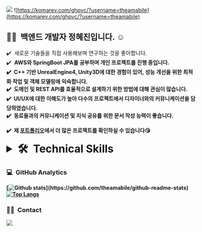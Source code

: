 <a href="https://www.notion.so/7501076f2e8b40a7b5ec16774fabd330"><img src="https://img.shields.io/badge/WebPorfoilo-link-blue"/></a>
![https://komarev.com/ghpvc/?username=theamabile](https://komarev.com/ghpvc/?username=theamabile)


## 👨‍💻 &nbsp;백엔드 개발자 정혜진입니다. ☺️

✔️ &nbsp;새로운 기술들을 직접 사용해보며 연구하는 것을 좋아합니다.\
✔️ &nbsp;<b>AWS와 SpringBoot JPA<b>를 공부하며 개인 프로젝트를 진행 중입니다.\
✔️ &nbsp;C++ 기반 UnrealEngine4, Unity3D에 대한 경험이 있어, <b>성능 개선을 위한 최적화 작업 및 객체 모델링</b>에 익숙합니다.\
✔️ &nbsp;도메인 및 REST API를 효율적으로 설계하기 위한 방법에 대해 관심이 많습니다.\
✔️ &nbsp;<b>UI/UX</b>에 대한 이해도가 높아 다수의 프로젝트에서 디자이너와의 커뮤니케이션을 담당하였습니다.\
✔️ &nbsp;동료들과의 커뮤니케이션 및 지식 공유를 위한 문서 작성 능력이 좋습니다.

✔️ &nbsp;제 <a href="https://www.notion.so/7501076f2e8b40a7b5ec16774fabd330">포트폴리오</a>에서 더 많은 프로젝트를 확인하실 수 있습니다😘


<details>
    <summary style="font-size:2em"><strong>🛠 &nbsp;Technical Skills </strong></summary>
    <ul style="list-style:none">
        <li>
          <img src="https://img.shields.io/badge/-java-05122A?style=flat&logo=java" /> 
          <img src="https://img.shields.io/badge/-SpringBoot-05122A?style=flat&logo=Spring-Boot" />
        </li>
        <li>
            <img src="https://img.shields.io/badge/-JavaScript-05122A?style=flat&logo=javascript" />
            <img src="https://img.shields.io/badge/-HTML-05122A?style=flat&logo=HTML5" />
            <img src="https://img.shields.io/badge/-CSS-05122A?style=flat&logo=CSS3&logoColor=1572B6" />
            <img src="https://img.shields.io/badge/-Markdown-05122A?style=flat&logo=markdown" />
        </li>
        <li>
            <img src="https://img.shields.io/badge/-React-05122A?style=flat&logo=react" />
            <img src="https://img.shields.io/badge/-Bootstrap-05122A?style=flat&logo=bootstrap&logoColor=563D7C" />
            <img src="https://img.shields.io/badge/-Node.js-05122A?style=flat&logo=node.js" />
        </li>
        <li>
            <img src="https://img.shields.io/badge/-Git-05122A?style=flat&logo=git" />
            <img src="https://img.shields.io/badge/-GitHub-05122A?style=flat&logo=github" />
            <img src="https://img.shields.io/badge/-Svn-05122A?style=flat&logo=Svn" />
            <img src="https://img.shields.io/badge/-Jira-05122A?style=flat&logo=Jira" />
            <img src="https://img.shields.io/badge/-Confluence-05122A?style=flat&logo=Confluence" />
        </li>
        <li>
            <img src="https://img.shields.io/badge/-UnrealEngine4-05122A?style=flat&logo=Unreal-Engine" />
            <img src="https://img.shields.io/badge/-Unity3D-05122A?style=flat&logo=Unity" />
        </li>
    </ul>
</details>


### 💻 &nbsp;GitHub Analytics

[![Github stats](https://github-readme-stats.vercel.app/api?username=theamabile&show_icons=true&theme=algolia&include_all_commits=true&count_private=true")](https://github.com/theamabile/github-readme-stats)
[![Top Langs](https://github-readme-stats.vercel.app/api/top-langs/?username=theamabile&layout=compact&theme=algolia)](https://github.com/theamabile/github-readme-stats)


### 🤝🏻 &nbsp;Contact
<a href="mailto:theamabile@gmail.com"><img src="https://img.shields.io/badge/-theamabile@gmail.com-D14836?style=flat&logo=Gmail&logoColor=white"/></a>
